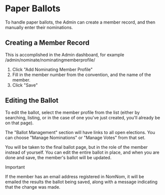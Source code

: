 # Paper Ballots

To handle paper ballots, the Admin can create a member record, and then manually enter their nominations.

## Creating a Member Record

This is accomplished in the Admin dashboard, for example /admin/nominate/nominatingmemberprofile/

1. Click "Add Nominating Member Profile"
2. Fill in the member number from the convention, and the name of the member.
3. Click "Save"

## Editing the Ballot

To edit the ballot, select the member profile from the list (either by searching, listing, or in the case of one you've just created, you'll already be on that page).

The "Ballot Management" section will have links to all open elections. You can choose "Manage Nominations" or "Manage Votes" from that set.

You will be taken to the final ballot page, but in the role of the member
instead of yourself. You can edit the entire ballot in place, and when you are
done and save, the member's ballot will be updated.

> [!IMPORTANT]
> If the member has an email address registered in NomNom, it will be emailed the results the ballot being saved, along with a message indicating that the change was made.
